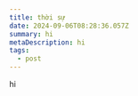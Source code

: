 ```yaml
---
title: thời sự
date: 2024-09-06T08:28:36.057Z
summary: hi
metaDescription: hi
tags:
  - post
---
```

h﻿i